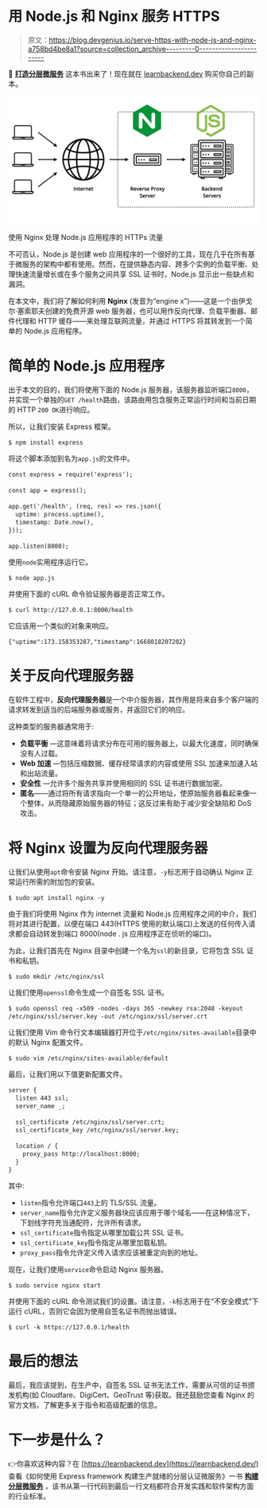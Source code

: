 # 用 Node.js 和 Nginx 服务 HTTPS

> 原文：<https://blog.devgenius.io/serve-https-with-node-js-and-nginx-a758bd4be8a1?source=collection_archive---------0----------------------->

🚀 [**打造分层微服务**](https://learnbackend.dev/books/build-layered-microservices) 这本书出来了！现在就在 [learnbackend.dev](https://learnbackend.dev/books/build-layered-microservices) 购买你自己的副本。

![](img/a1482416bc1c8a5026157309d2b8fbc8.png)

使用 Nginx 处理 Node.js 应用程序的 HTTPs 流量

不可否认，Node.js 是创建 web 应用程序的一个很好的工具，现在几乎在所有基于微服务的架构中都有使用。然而，在提供静态内容、跨多个实例的负载平衡、处理快速流量增长或在多个服务之间共享 SSL 证书时，Node.js 显示出一些缺点和漏洞。

在本文中，我们将了解如何利用 **Nginx** (发音为“engine x”)——这是一个由伊戈尔·塞索耶夫创建的免费开源 web 服务器，也可以用作反向代理、负载平衡器、邮件代理和 HTTP 缓存——来处理互联网流量，并通过 HTTPS 将其转发到一个简单的 Node.js 应用程序。

# 简单的 Node.js 应用程序

出于本文的目的，我们将使用下面的 Node.js 服务器，该服务器监听端口`8000`，并实现一个单独的`GET /health`路由，该路由用包含服务正常运行时间和当前日期的 HTTP `200 OK`进行响应。

所以，让我们安装 Express 框架。

```
$ npm install express
```

将这个脚本添加到名为`app.js`的文件中。

```
const express = require('express');

const app = express();

app.get('/health', (req, res) => res.json({
  uptime: process.uptime(),
  timestamp: Date.now(),
}));

app.listen(8000);
```

使用`node`实用程序运行它。

```
$ node app.js
```

并使用下面的 cURL 命令验证服务器是否正常工作。

```
$ curl http://127.0.0.1:8000/health
```

它应该用一个类似的对象来响应。

```
{"uptime":173.158353287,"timestamp":1668018207202}
```

# 关于反向代理服务器

在软件工程中，**反向代理服务器**是一个中介服务器，其作用是将来自多个客户端的请求转发到适当的后端服务器或服务，并返回它们的响应。

这种类型的服务器通常用于:

*   **负载平衡** —这意味着将请求分布在可用的服务器上，以最大化速度，同时确保没有人过载。
*   **Web 加速** —包括压缩数据、缓存经常请求的内容或使用 SSL 加速来加速入站和出站流量。
*   **安全性** —允许多个服务共享并使用相同的 SSL 证书进行数据加密。
*   **匿名**——通过将所有请求指向一个单一的公开地址，使原始服务器看起来像一个整体，从而隐藏原始服务器的特征；这反过来有助于减少安全缺陷和 DoS 攻击。

# 将 Nginx 设置为反向代理服务器

让我们从使用`apt`命令安装 Nginx 开始。请注意，`-y`标志用于自动确认 Nginx 正常运行所需的附加包的安装。

```
$ sudo apt install nginx -y
```

由于我们将使用 Nginx 作为 internet 流量和 Node.js 应用程序之间的中介，我们将对其进行配置，以便在端口 443(HTTPS 使用的默认端口)上发送的任何传入请求都会自动转发到端口 8000(node . js 应用程序正在侦听的端口)。

为此，让我们首先在 Nginx 目录中创建一个名为`ssl`的新目录，它将包含 SSL 证书和私钥。

```
$ sudo mkdir /etc/nginx/ssl
```

让我们使用`openssl`命令生成一个自签名 SSL 证书。

```
$ sudo openssl req -x509 -nodes -days 365 -newkey rsa:2048 -keyout /etc/nginx/ssl/server.key -out /etc/nginx/ssl/server.crt
```

让我们使用 Vim 命令行文本编辑器打开位于`/etc/nginx/sites-available`目录中的默认 Nginx 配置文件。

```
$ sudo vim /etc/nginx/sites-available/default
```

最后，让我们用以下值更新配置文件。

```
server {
  listen 443 ssl;
  server_name _;

  ssl_certificate /etc/nginx/ssl/server.crt;
  ssl_certificate_key /etc/nginx/ssl/server.key;

  location / {
    proxy_pass http://localhost:8000;
  }
}
```

其中:

*   `listen`指令允许端口`443`上的 TLS/SSL 流量。
*   `server_name`指令允许定义服务器块应该应用于哪个域名——在这种情况下，下划线字符充当通配符，允许所有请求。
*   `ssl_certificate`指令指定从哪里加载公共 SSL 证书。
*   `ssl_certificate_key`指令指定从哪里加载私钥。
*   `proxy_pass`指令允许定义传入请求应该被重定向到的地址。

现在，让我们使用`service`命令启动 Nginx 服务器。

```
$ sudo service nginx start
```

并使用下面的 cURL 命令测试我们的设置。请注意，`-k`标志用于在“不安全模式”下运行 cURL，否则它会因为使用自签名证书而抛出错误。

```
$ curl -k https://127.0.0.1/health
```

# 最后的想法

最后，我应该提到，在生产中，自签名 SSL 证书无法工作，需要从可信的证书颁发机构(如 Cloudfare、DigiCert、GeoTrust 等)获取。我还鼓励您查看 Nginx 的官方文档，了解更多关于指令和高级配置的信息。

# 下一步是什么？

👉你喜欢这种内容？在 [https://learnbackend.dev](https://learnbackend.dev/) 查看《如何使用 Express framework 构建生产就绪的分层认证微服务》一书 [**构建分层微服务**](https://learnbackend.dev/books/build-layered-microservices) ，该书从第一行代码到最后一行文档都符合开发实践和软件架构方面的行业标准。